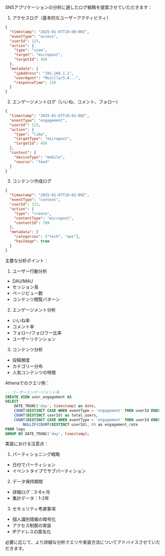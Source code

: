 SNSアプリケーションの分析に適したログ戦略を提案させていただきます：

1. アクセスログ（基本的なユーザーアクティビティ）
```json
{
  "timestamp": "2025-01-07T10:00:00Z",
  "eventType": "access",
  "userId": 123,
  "action": {
    "type": "view",
    "target": "micropost",
    "targetId": 456
  },
  "metadata": {
    "ipAddress": "192.168.1.1",
    "userAgent": "Mozilla/5.0...",
    "responseTime": 150
  }
}
```

2. エンゲージメントログ（いいね、コメント、フォロー）
```json
{
  "timestamp": "2025-01-07T10:01:00Z",
  "eventType": "engagement",
  "userId": 123,
  "action": {
    "type": "like",
    "targetType": "micropost",
    "targetId": 456
  },
  "context": {
    "deviceType": "mobile",
    "source": "feed"
  }
}
```

3. コンテンツ作成ログ
```json
{
  "timestamp": "2025-01-07T10:02:00Z",
  "eventType": "content",
  "userId": 123,
  "action": {
    "type": "create",
    "contentType": "micropost",
    "contentId": 789
  },
  "metadata": {
    "categories": ["tech", "aws"],
    "hasImage": true
  }
}
```

主要な分析ポイント：

1. ユーザー行動分析
- DAU/MAU
- セッション長
- ページビュー数
- コンテンツ閲覧パターン

2. エンゲージメント分析
- いいね率
- コメント率
- フォロー/フォロワー比率
- ユーザーリテンション

3. コンテンツ分析
- 投稿頻度
- カテゴリー分布
- 人気コンテンツの特徴

Athenaでのクエリ例：
```sql
-- ユーザーエンゲージメント率
CREATE VIEW user_engagement AS
SELECT 
    DATE_TRUNC('day', timestamp) as date,
    COUNT(DISTINCT CASE WHEN eventType = 'engagement' THEN userId END) as engaged_users,
    COUNT(DISTINCT userId) as total_users,
    COUNT(DISTINCT CASE WHEN eventType = 'engagement' THEN userId END) * 100.0 / 
        NULLIF(COUNT(DISTINCT userId), 0) as engagement_rate
FROM logs
GROUP BY DATE_TRUNC('day', timestamp);
```

実装における注意点：

1. パーティショニング戦略
- 日付でパーティション
- イベントタイプでサブパーティション

2. データ保持期間
- 詳細ログ：3-6ヶ月
- 集計データ：1-2年

3. セキュリティ考慮事項
- 個人識別情報の暗号化
- アクセス制御の実装
- IPアドレスの匿名化

必要に応じて、より詳細な分析クエリや実装方法についてアドバイスさせていただきます。
